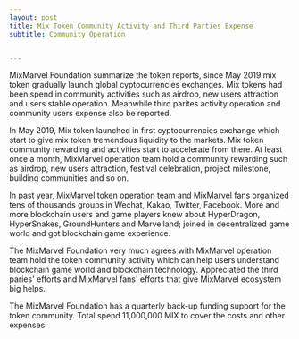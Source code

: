 ```yaml
---
layout: post
title: Mix Token Community Activity and Third Parties Expense
subtitle: Community Operation


---
```


MixMarvel Foundation summarize the token reports, since May 2019 mix token gradually launch global cyptocurrencies exchanges. Mix tokens had been spend in community activities such as airdrop, new users attraction and users stable operation. Meanwhile third parites activity operation and community users expense also be reported.  

In May 2019, Mix token launched in first cyptocurrencies exchange which start to give mix token tremendous liquidity to the markets. Mix token community rewarding and activities start to accelerate from there. At least once a month, MixMarvel operation team hold a community rewarding such as airdrop, new users attraction, festival celebration, project milestone, building communities and so on. 

In past year, MixMarvel token operation team and MixMarvel fans organized tens of thousands groups in Wechat, Kakao, Twitter, Facebook. More and more blockchain users and game players knew about HyperDragon, HyperSnakes, GroundHunters and Marvelland; joined in decentralized game world and got blockchain game experience. 

The MixMarvel Foundation very much agrees with MixMarvel operation team hold the token community activity which can help users understand blockchain game world and blockchain technology. Appreciated the third paries' efforts and MixMarvel fans' efforts that give MixMarvel ecosystem big helps. 

The MixMarvel Foundation has a quarterly back-up funding support for the token community. Total spend 11,000,000 MIX to cover the costs and other expenses. 

